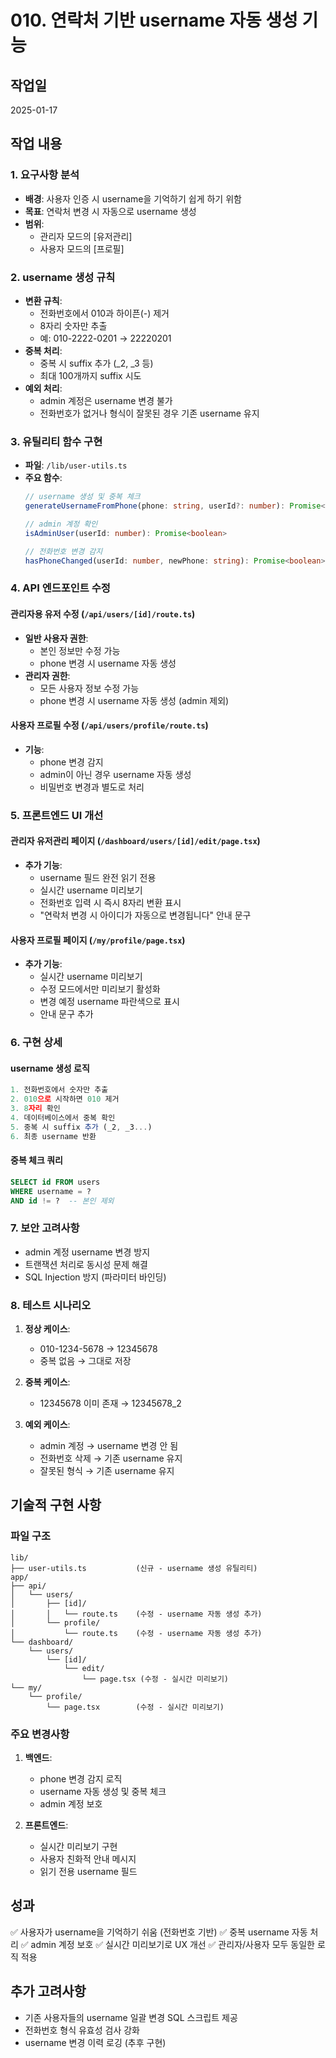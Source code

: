 # 010. 연락처 기반 username 자동 생성 기능

## 작업일
2025-01-17

## 작업 내용

### 1. 요구사항 분석
- **배경**: 사용자 인증 시 username을 기억하기 쉽게 하기 위함
- **목표**: 연락처 변경 시 자동으로 username 생성
- **범위**:
  - 관리자 모드의 [유저관리]
  - 사용자 모드의 [프로필]

### 2. username 생성 규칙
- **변환 규칙**:
  - 전화번호에서 010과 하이픈(-) 제거
  - 8자리 숫자만 추출
  - 예: 010-2222-0201 → 22220201
- **중복 처리**:
  - 중복 시 suffix 추가 (_2, _3 등)
  - 최대 100개까지 suffix 시도
- **예외 처리**:
  - admin 계정은 username 변경 불가
  - 전화번호가 없거나 형식이 잘못된 경우 기존 username 유지

### 3. 유틸리티 함수 구현
- **파일**: `/lib/user-utils.ts`
- **주요 함수**:
  ```typescript
  // username 생성 및 중복 체크
  generateUsernameFromPhone(phone: string, userId?: number): Promise<string | null>

  // admin 계정 확인
  isAdminUser(userId: number): Promise<boolean>

  // 전화번호 변경 감지
  hasPhoneChanged(userId: number, newPhone: string): Promise<boolean>
  ```

### 4. API 엔드포인트 수정

#### 관리자용 유저 수정 (`/api/users/[id]/route.ts`)
- **일반 사용자 권한**:
  - 본인 정보만 수정 가능
  - phone 변경 시 username 자동 생성
- **관리자 권한**:
  - 모든 사용자 정보 수정 가능
  - phone 변경 시 username 자동 생성 (admin 제외)

#### 사용자 프로필 수정 (`/api/users/profile/route.ts`)
- **기능**:
  - phone 변경 감지
  - admin이 아닌 경우 username 자동 생성
  - 비밀번호 변경과 별도로 처리

### 5. 프론트엔드 UI 개선

#### 관리자 유저관리 페이지 (`/dashboard/users/[id]/edit/page.tsx`)
- **추가 기능**:
  - username 필드 완전 읽기 전용
  - 실시간 username 미리보기
  - 전화번호 입력 시 즉시 8자리 변환 표시
  - "연락처 변경 시 아이디가 자동으로 변경됩니다" 안내 문구

#### 사용자 프로필 페이지 (`/my/profile/page.tsx`)
- **추가 기능**:
  - 실시간 username 미리보기
  - 수정 모드에서만 미리보기 활성화
  - 변경 예정 username 파란색으로 표시
  - 안내 문구 추가

### 6. 구현 상세

#### username 생성 로직
```javascript
1. 전화번호에서 숫자만 추출
2. 010으로 시작하면 010 제거
3. 8자리 확인
4. 데이터베이스에서 중복 확인
5. 중복 시 suffix 추가 (_2, _3...)
6. 최종 username 반환
```

#### 중복 체크 쿼리
```sql
SELECT id FROM users
WHERE username = ?
AND id != ?  -- 본인 제외
```

### 7. 보안 고려사항
- admin 계정 username 변경 방지
- 트랜잭션 처리로 동시성 문제 해결
- SQL Injection 방지 (파라미터 바인딩)

### 8. 테스트 시나리오
1. **정상 케이스**:
   - 010-1234-5678 → 12345678
   - 중복 없음 → 그대로 저장

2. **중복 케이스**:
   - 12345678 이미 존재 → 12345678_2

3. **예외 케이스**:
   - admin 계정 → username 변경 안 됨
   - 전화번호 삭제 → 기존 username 유지
   - 잘못된 형식 → 기존 username 유지

## 기술적 구현 사항

### 파일 구조
```
lib/
├── user-utils.ts           (신규 - username 생성 유틸리티)
app/
├── api/
│   └── users/
│       ├── [id]/
│       │   └── route.ts    (수정 - username 자동 생성 추가)
│       └── profile/
│           └── route.ts    (수정 - username 자동 생성 추가)
└── dashboard/
    └── users/
        └── [id]/
            └── edit/
                └── page.tsx (수정 - 실시간 미리보기)
└── my/
    └── profile/
        └── page.tsx        (수정 - 실시간 미리보기)
```

### 주요 변경사항
1. **백엔드**:
   - phone 변경 감지 로직
   - username 자동 생성 및 중복 체크
   - admin 계정 보호

2. **프론트엔드**:
   - 실시간 미리보기 구현
   - 사용자 친화적 안내 메시지
   - 읽기 전용 username 필드

## 성과
✅ 사용자가 username을 기억하기 쉬움 (전화번호 기반)
✅ 중복 username 자동 처리
✅ admin 계정 보호
✅ 실시간 미리보기로 UX 개선
✅ 관리자/사용자 모두 동일한 로직 적용

## 추가 고려사항
- 기존 사용자들의 username 일괄 변경 SQL 스크립트 제공
- 전화번호 형식 유효성 검사 강화
- username 변경 이력 로깅 (추후 구현)